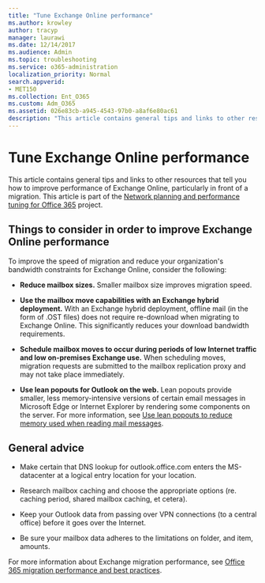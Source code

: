 ```yaml
---
title: "Tune Exchange Online performance"
ms.author: krowley
author: tracyp
manager: laurawi
ms.date: 12/14/2017
ms.audience: Admin
ms.topic: troubleshooting
ms.service: o365-administration
localization_priority: Normal
search.appverid:
- MET150
ms.collection: Ent_O365
ms.custom: Adm_O365
ms.assetid: 026e83cb-a945-4543-97b0-a8af6e80ac61
description: "This article contains general tips and links to other resources that tell you how to improve performance of Exchange Online."
---
```


# Tune Exchange Online performance

This article contains general tips and links to other resources that tell you how to improve performance of Exchange Online, particularly in front of a migration. This article is part of the [Network planning and performance tuning for Office 365](https://aka.ms/tune) project.
   
## Things to consider in order to improve Exchange Online performance

To improve the speed of migration and reduce your organization's bandwidth constraints for Exchange Online, consider the following:
  
- **Reduce mailbox sizes.** Smaller mailbox size improves migration speed. 
    
- **Use the mailbox move capabilities with an Exchange hybrid deployment.** With an Exchange hybrid deployment, offline mail (in the form of .OST files) does not require re-download when migrating to Exchange Online. This significantly reduces your download bandwidth requirements. 
    
- **Schedule mailbox moves to occur during periods of low Internet traffic and low on-premises Exchange use.** When scheduling moves, migration requests are submitted to the mailbox replication proxy and may not take place immediately. 
    
- **Use lean popouts for Outlook on the web.** Lean popouts provide smaller, less memory-intensive versions of certain email messages in Microsoft Edge or Internet Explorer by rendering some components on the server. For more information, see [Use lean popouts to reduce memory used when reading mail messages](https://support.office.com/article/a6d6ba01-2562-4c3d-a8f1-78748dd506cf).


## General advice

- Make certain that DNS lookup for outlook.office.com enters the MS-datacenter at a logical entry location for your location.

- Research mailbox caching and choose the appropriate options (re. caching period, shared mailbox caching, et cetera).

- Keep your Outlook data from passing over VPN connections (to a central office) before it goes over the Internet.

- Be sure your mailbox data adheres to the limitations on folder, and item, amounts.
    
For more information about Exchange migration performance, see [Office 365 migration performance and best practices](https://support.office.com/article/d9acb371-fd6c-4c14-aa8e-db5cbe39aa57).
  

